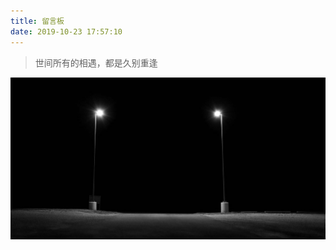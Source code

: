 ```yaml
---
title: 留言板
date: 2019-10-23 17:57:10
---
```

<html>
 <head>
  <blockquote class="blockquote-center"><p>世间所有的相遇，都是久别重逢</p></blockquote>

  <div > 
   <span > <img src="message.jpg" alt="" /> </span> 
  </div>
 </head>
 <body>
 
 </body>
</html>
